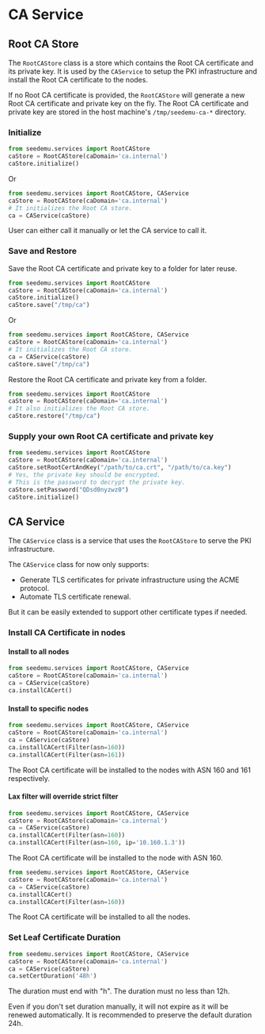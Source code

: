 # CA Service

## Root CA Store

The `RootCAStore` class is a store which contains the Root CA certificate and its private key. It is used by the `CAService` to setup the PKI infrastructure and install the Root CA certificate to the nodes.

If no Root CA certificate is provided, the `RootCAStore` will generate a new Root CA certificate and private key on the fly. The Root CA certificate and private key are stored in the host machine's `/tmp/seedemu-ca-*` directory.

### Initialize

```python
from seedemu.services import RootCAStore
caStore = RootCAStore(caDomain='ca.internal')
caStore.initialize()
```

Or

```python
from seedemu.services import RootCAStore, CAService
caStore = RootCAStore(caDomain='ca.internal')
# It initializes the Root CA store.
ca = CAService(caStore)
```

User can either call it manually or let the CA service to call it.

### Save and Restore

Save the Root CA certificate and private key to a folder for later reuse.

```python
from seedemu.services import RootCAStore
caStore = RootCAStore(caDomain='ca.internal')
caStore.initialize()
caStore.save("/tmp/ca")
```

Or

```python
from seedemu.services import RootCAStore, CAService
caStore = RootCAStore(caDomain='ca.internal')
# It initializes the Root CA store.
ca = CAService(caStore)
caStore.save("/tmp/ca")
```

Restore the Root CA certificate and private key from a folder.

```python
from seedemu.services import RootCAStore
caStore = RootCAStore(caDomain='ca.internal')
# It also initializes the Root CA store.
caStore.restore("/tmp/ca")
```

### Supply your own Root CA certificate and private key

```python
from seedemu.services import RootCAStore
caStore = RootCAStore(caDomain='ca.internal')
caStore.setRootCertAndKey("/path/to/ca.crt", "/path/to/ca.key")
# Yes, the private key should be encrypted.
# This is the password to decrypt the private key.
caStore.setPassword("QDsd0nyzwz0")
caStore.initialize()
```

## CA Service

The `CAService` class is a service that uses the `RootCAStore` to serve the PKI infrastructure.

The `CAService` class for now only supports:

- Generate TLS certificates for private infrastructure using the ACME protocol.
- Automate TLS certificate renewal.

But it can be easily extended to support other certificate types if needed.

### Install CA Certificate in nodes

#### Install to all nodes

```python
from seedemu.services import RootCAStore, CAService
caStore = RootCAStore(caDomain='ca.internal')
ca = CAService(caStore)
ca.installCACert()
```

#### Install to specific nodes

```python
from seedemu.services import RootCAStore, CAService
caStore = RootCAStore(caDomain='ca.internal')
ca = CAService(caStore)
ca.installCACert(Filter(asn=160))
ca.installCACert(Filter(asn=161))
```

The Root CA certificate will be installed to the nodes with ASN 160 and 161 respectively.

#### Lax filter will override strict filter

```python
from seedemu.services import RootCAStore, CAService
caStore = RootCAStore(caDomain='ca.internal')
ca = CAService(caStore)
ca.installCACert(Filter(asn=160))
ca.installCACert(Filter(asn=160, ip='10.160.1.3'))
```

The Root CA certificate will be installed to the node with ASN 160.

```python
from seedemu.services import RootCAStore, CAService
caStore = RootCAStore(caDomain='ca.internal')
ca = CAService(caStore)
ca.installCACert()
ca.installCACert(Filter(asn=160))
```

The Root CA certificate will be installed to all the nodes.

### Set Leaf Certificate Duration

```python
from seedemu.services import RootCAStore, CAService
caStore = RootCAStore(caDomain='ca.internal')
ca = CAService(caStore)
ca.setCertDuration('48h')
```

The duration must end with "h".
The duration must no less than 12h.

Even if you don't set duration manually, it will not expire as it will be renewed automatically.
It is recommended to preserve the default duration 24h.

